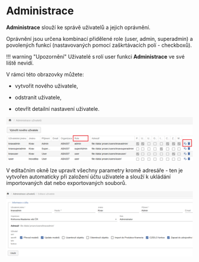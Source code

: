 # Administrace

**Administrace** slouží ke správě uživatelů a jejich oprávnění.

Oprávnění jsou určena kombinací přidělené role (user, admin, superadmin)
a povolených funkcí (nastavovaných pomocí zaškrtávacích polí -
checkboxů).

!!! warning "Upozornění" 
    Uživatelé s rolí user funkci **Administrace** ve své liště nevidí.

V rámci této obrazovky můžete:

- vytvořit nového uživatele,

- odstranit uživatele,

- otevřít detailní nastavení uživatele.

![](./media/05_administrace/image1.png)

V editačním okně lze upravit všechny parametry kromě adresáře - ten je
vytvořen automaticky při založení účtu uživatele a slouží k ukládání
importovaných dat nebo exportovaných souborů.

![](./media/05_administrace/image2.png)